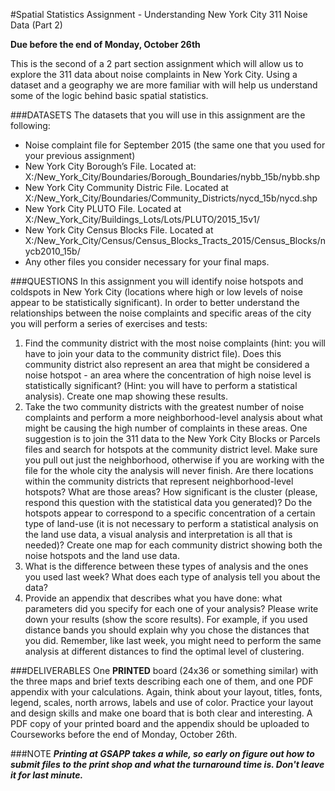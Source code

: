#Spatial Statistics Assignment - Understanding New York City 311 Noise Data (Part 2)

**Due before the end of Monday, October 26th**
 
This is the second of a 2 part section assignment which will allow us to explore the 311 data about noise complaints in New York City. Using a dataset and a geography we are more familiar with will help us understand some of the logic behind basic spatial statistics.
 
###DATASETS
The datasets that you will use in this assignment are the following:
* Noise complaint file for September 2015 (the same one that you used for your previous assignment)
* New York City Borough’s File. Located at: X:/New_York_City/Boundaries/Borough_Boundaries/nybb_15b/nybb.shp
* New York City Community Distric File. Located at X:/New_York_City/Boundaries/Community_Districts/nycd_15b/nycd.shp
* New York City PLUTO File. Located at X:/New_York_City/Buildings_Lots/Lots/PLUTO/2015_15v1/
* New York City Census Blocks File. Located at X:/New_York_City/Census/Census_Blocks_Tracts_2015/Census_Blocks/nycb2010_15b/
* Any other files you consider necessary for your final maps.
 
###QUESTIONS
In this assignment you will identify noise hotspots and coldspots in New York City (locations where high or low levels of noise appear to be statistically significant). In order to better understand the relationships between the noise complaints and specific areas of the city you will perform a series of exercises and tests:
 1. Find the community district with the most noise complaints (hint: you will have to join your data to the community district file). Does this community district also represent an area that might be considered a noise hotspot - an area where the concentration of high noise level is statistically significant? (Hint: you will have to perform a statistical analysis). Create one map showing these results.
 2. Take the two community districts with the greatest number of noise complaints and perform a more neighborhood-level analysis about what might be causing the high number of complaints in these areas. One suggestion is to join the 311 data to the New York City Blocks or Parcels files and search for hotspots at the community district level. Make sure you pull out just the neighborhood, otherwise if you are working with the file for the whole city the analysis will never finish. Are there locations within the community districts that represent neighborhood-level hotspots? What are those areas? How significant is the cluster (please, respond this question with the statistical data you generated)? Do the hotspots appear to correspond to a specific concentration of a certain type of land-use (it is not necessary to perform a statistical analysis on the land use data, a visual analysis and interpretation is all that is needed)? Create one map for each community district showing both the noise hotspots and the land use data.
 3. What is the difference between these types of analysis and the ones you used last week? What does each type of analysis tell you about the data?
 4. Provide an appendix that describes what you have done: what parameters did you specify for each one of your analysis? Please write down your results (show the score results). For example, if you used distance bands you should explain why you chose the distances that you did. Remember, like last week, you might need to perform the same analysis at different distances to find the optimal level of clustering.

###DELIVERABLES
One **PRINTED** board (24x36 or something similar) with the three maps and brief texts describing each one of them, and one PDF appendix with your calculations. Again, think about your layout, titles, fonts, legend, scales, north arrows, labels and use of color. Practice your layout and design skills and make one board that is both clear and interesting. A PDF copy of your printed board and the appendix should be uploaded to Courseworks before the end of Monday, October 26th.

###NOTE
***Printing at GSAPP takes a while, so early on figure out how to submit files to the print shop and what the turnaround time is. Don't leave it for last minute.***
